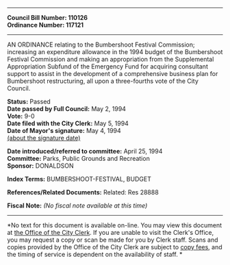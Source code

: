 * * * * *  
  
**Council Bill Number: [](#h0)[](#h2)110126**   
**Ordinance Number: 117121**  
  
* * * * *  
  
AN ORDINANCE relating to the Bumbershoot Festival Commission; increasing an expenditure allowance in the 1994 budget of the Bumbershoot Festival Commission and making an appropriation from the Supplemental Appropriation Subfund of the Emergency Fund for acquiring consultant support to assist in the development of a comprehensive business plan for Bumbershoot restructuring, all upon a three-fourths vote of the City Council.  
  
**Status:** Passed   
**Date passed by Full Council:** May 2, 1994   
**Vote:** 9-0   
**Date filed with the City Clerk:** May 5, 1994   
**Date of Mayor's signature:** May 4, 1994   
[(about the signature date)](/~public/approvaldate.htm)   
  
  
**Date introduced/referred to committee:** April 25, 1994   
**Committee:** Parks, Public Grounds and Recreation   
**Sponsor:** DONALDSON   
  
**Index Terms:** BUMBERSHOOT-FESTIVAL, BUDGET  
  
**References/Related Documents:** Related: Res 28888  
  
**Fiscal Note:** *(No fiscal note available at this time)*  
  
* * * * *  
  
*No text for this document is available on-line. You may view this document at [the Office of the City Clerk](http://www.seattle.gov/leg/clerk/contactUs.htm). If you are unable to visit the Clerk's Office, you may request a copy or scan be made for you by Clerk staff. Scans and copies provided by the Office of the City Clerk are subject to [copy fees](http://clerk.seattle.gov/~public/clerkfees.htm), and the timing of service is dependent on the availability of staff. *  
  
  
